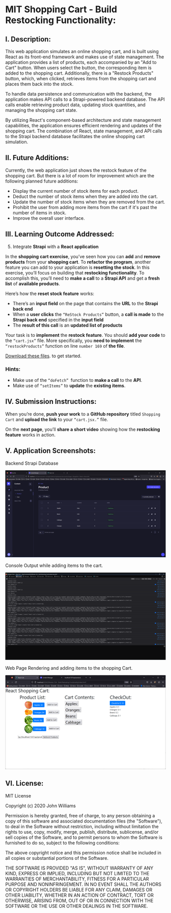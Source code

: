# MIT Shopping Cart - Build Restocking Functionality:

## I. Description:

This web application simulates an online shopping cart, and is built using React as its front-end framework and makes use of state management. The application provides a list of products, each accompanied by an "Add to Cart" button. When users select the button, the corresponding item is added to the shopping cart. Additionally, there is a "Restock Products" button, which, when clicked, retrieves items from the shopping cart and places them back into the stock.

To handle data persistence and communication with the backend, the application makes API calls to a Strapi-powered backend database. The API calls enable retrieving product data, updating stock quantities, and managing the shopping cart state.

By utilizing React's component-based architecture and state management capabilities, the application ensures efficient rendering and updates of the shopping cart. The combination of React, state management, and API calls to the Strapi backend database facilitates the online shopping cart simulation.

## II. Future Additions:

Currently, the web application just shows the restock feature of the shopping cart. But there is a lot of room for improvement which are the following planned future additions:

* Display the current number of stock items for each product. 
* Deduct the number of stock items when they are added into the cart.
* Update the number of stock items when they are removed from the cart.
* Prohibit the user from adding more items from the cart if it's past the number of items in stock.
* Improve the overall user interface. 

##  III. Learning Outcome Addressed:

5. Integrate **Strapi** with a **React application**

In the **shopping cart exercise**, you’ve seen how you can **add** and **remove products** from your **shopping cart**. To **refactor the program**, another feature you can add to your application is **resetting the stock**. In this exercise, you’ll focus on building that **restocking functionality**. To accomplish this, you’ll need to **make a call** to a **Strapi API** and get a **fresh list** of **available products**.

Here’s how the **reset stock feature** works:

* There’s an **input field** on the page that contains the **URL** to the **Strapi back end**
* When a **user clicks** the `“ReStock Products”` button, a **call is made** to the **Strapi back end** specified in the **input field**
* The **result of this call** is an **updated list of products**

Your task is to **implement** the **restock feature**. You should **add your code** to the `“cart.jsx”` file. More specifically, you **need to implement** the `“restockProducts”` function on line `number 169` of **the file**.

[Download these files](/). to get started.

### Hints:

* Make use of the `“doFetch” `function to **make a call** to the **API**.
* Make use of `“setItems”` to **update** the **existing items**.

## IV. Submission Instructions:

When you’re done, **push your work** to a **GitHub repository** titled `Shopping Cart` and **upload the link** to your `“cart.jsx.”` file.

On the **next page**, you’ll **share a short video** showing how the **restocking feature** works in action.

## V. Application Screenshots:

Backend Strapi Database

![Screen_Shots_01.png](Screen_Shots%2FScreen_Shots_01.png)

Console Output while adding items to the cart.

![Screen_Shots_02.png](Screen_Shots%2FScreen_Shots_02.png)

Web Page Rendering and adding items to the shopping Cart.

![Screen_Shots_03.png](Screen_Shots%2FScreen_Shots_03.png)

## VI. License:

MIT License

Copyright (c) 2020 John Williams

Permission is hereby granted, free of charge, to any person obtaining a copy
of this software and associated documentation files (the "Software"), to deal
in the Software without restriction, including without limitation the rights
to use, copy, modify, merge, publish, distribute, sublicense, and/or sell
copies of the Software, and to permit persons to whom the Software is
furnished to do so, subject to the following conditions:

The above copyright notice and this permission notice shall be included in all
copies or substantial portions of the Software.

THE SOFTWARE IS PROVIDED "AS IS", WITHOUT WARRANTY OF ANY KIND, EXPRESS OR
IMPLIED, INCLUDING BUT NOT LIMITED TO THE WARRANTIES OF MERCHANTABILITY,
FITNESS FOR A PARTICULAR PURPOSE AND NONINFRINGEMENT. IN NO EVENT SHALL THE
AUTHORS OR COPYRIGHT HOLDERS BE LIABLE FOR ANY CLAIM, DAMAGES OR OTHER
LIABILITY, WHETHER IN AN ACTION OF CONTRACT, TORT OR OTHERWISE, ARISING FROM,
OUT OF OR IN CONNECTION WITH THE SOFTWARE OR THE USE OR OTHER DEALINGS IN THE
SOFTWARE.
